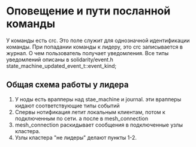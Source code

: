 # Оповещение и пути посланной команды

У команды есть crc. Это поле служит для однозначной идентификации команды.
При попадании команды к лидеру, это crc записывается в журнал. О чем пользователь получает уведомления. Все типы уведомлений описаны в solidarity/event.h state_machine_updated_event_t::event_kind;

## Общая схема работы у лидера

1. У ноды есть врапперы над stae_machine и journal. эти врапперы кидают соответствующие типы событий
2. Спервы нотификация летит локальным клиентам, потом к подключенным по сети. а после в mesh_connection
3. mesh_connection раскидывает сообщения в подключенные узлы кластера.
4. Узлы кластера "не лидеры" делают пункты 1-2.